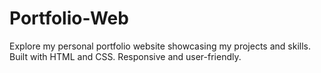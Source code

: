 # Portfolio-Web
Explore my personal portfolio website showcasing my projects and skills. Built with HTML and CSS. Responsive and user-friendly.
